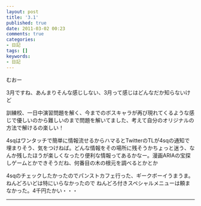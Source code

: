 ```yaml
---
layout: post
title: '3.1'
published: true
date: 2011-03-02 00:23
comments: true
categories:
- 日記
tags: []
keywords:
- 日記
---
```

むおー

3月ですね、あんまりそんな感じしない、3月って感じはどんなだか知らないけど

訓練校、一日中演習問題を解く、今までのボスキャラが再び現れてくるような感じで優しいのから難しいのまで問題を解いてました、考えて自分のオリジナルの方法で解けるの楽しい！

4sqはワンタッチで簡単に情報流せるからハマるとTwitterのTLが4sqの通知で埋まりそう、気をつけねば。どんな情報をその場所に残そうかちょっと迷う、なんか残したほうが楽しくなったり便利な情報ってあるかなー。漫画ARIAの宝探しゲームとかできそうだね、何番目の木の根元を調べるとかとか

4sqのチェックしたかったのでパンストカフェ行った、ギークボーイうまうま。ねんどろいどは特にいらなかったので ねんどろ付きスペシャルメニューは頼まなかった。4千円たかい・・・

---

